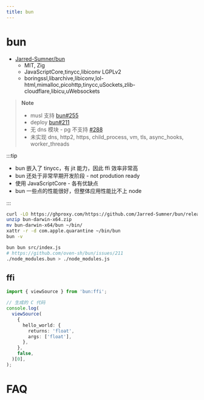 ```yaml
---
title: bun
---
```


# bun

- [Jarred-Sumner/bun](https://github.com/Jarred-Sumner/bun)
  - MIT, Zig
  - JavaScriptCore,tinycc,libiconv LGPLv2
  - boringssl,libarchive,libiconv,lol-html,mimalloc,picohttp,tinycc,uSockets,zlib-cloudflare,libicu,uWebsockets

> **Note**
>
> - musl 支持 [bun#255](https://github.com/Jarred-Sumner/bun/issues/255)
> - deploy [bun#211](https://github.com/Jarred-Sumner/bun/issues/211)
> - 无 dns 模块 - pg 不支持 [#288](https://github.com/oven-sh/bun/issues/288)
> - 未实现 dns, http2, https, child_process, vm, tls, async_hooks, worker_threads

:::tip

- bun 嵌入了 tinycc，有 jit 能力，因此 ffi 效率非常高
- bun 还处于非常早期开发阶段 - not prodution ready
- 使用 JavaScriptCore - 各有优缺点
- bun 一些点的性能很好，但整体应用性能比不上 node

:::

```bash
curl -LO https://ghproxy.com/https://github.com/Jarred-Sumner/bun/releases/download/bun-v0.1.11/bun-darwin-x64.zip
unzip bun-darwin-x64.zip
mv bun-darwin-x64/bun ~/bin/
xattr -r -d com.apple.quarantine ~/bin/bun
bun -v
```

```bash
bun bun src/index.js
# https://github.com/oven-sh/bun/issues/211
./node_modules.bun > ./node_modules.js
```

## ffi

```ts
import { viewSource } from 'bun:ffi';

// 生成的 C 代码
console.log(
  viewSource(
    {
      hello_world: {
        returns: 'float',
        args: ['float'],
      },
    },
    false,
  )[0],
);
```

# FAQ
